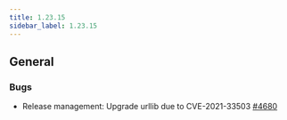 ```yaml
---
title: 1.23.15
sidebar_label: 1.23.15
---
```


## General

### Bugs

- Release management: Upgrade urllib due to CVE-2021-33503 [#4680](https://github.com/rucio/rucio/issues/4680)
